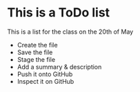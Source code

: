 # This is a ToDo list

This is a list for the class on the 20th of May 

+ Create the file 
+ Save the file 
+ Stage the file 
+ Add a summary & description
+ Push it onto GitHub
+ Inspect it on GitHub